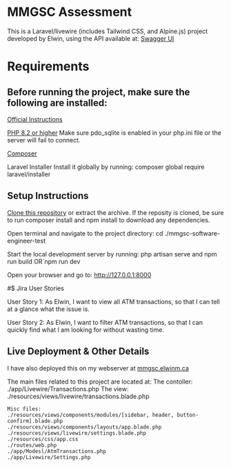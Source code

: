 # MMGSC Assessment

This is a Laravel/livewire (includes Tailwind CSS, and Alpine.js) project developed by Elwin, using the API available at: [Swagger UI](https://dev.smartjournal.net/swagger-ui/#/journal-txn-controller-test/)

# Requirements

## Before running the project, make sure the following are installed:

[Official Instructions](https://laravel.com/docs/12.x/installation)

[PHP 8.2 or higher](https://www.php.net/)
Make sure pdo_sqlite is enabled in your php.ini file or the server will fail to connect.

[Composer](https://getcomposer.org/)

Laravel Installer
Install it globally by running:
    composer global require laravel/installer

## Setup Instructions

[Clone this repository](https://github.com/Elwin-M/mmgsc-software-engineer-test) or extract the archive.
If the reposity is cloned, be sure to run composer install and npm install to download any dependencies. 

Open terminal and navigate to the project directory:
cd ./mmgsc-software-engineer-test

Start the local development server by running:
    php artisan serve and npm run build OR`npm run dev

Open your browser and go to:
    http://127.0.0.1:8000


#$ Jira User Stories

User Story 1: As Elwin, I want to view all ATM transactions, so that I can tell at a glance what the issue is.

User Story 2: As Elwin, I want to filter ATM transactions, so that I can quickly find what I am looking for without wasting time.

## Live Deployment & Other Details

I have also deployed this on my webserver at [mmgsc.elwinm.ca](https://mmgsc.elwinm.ca/)

The main files related to this project are located at:
    The contoller:
    ./app/Livewire/Transactions.php
    The view:
    ./resources/views/livewire/transactions.blade.php

    Misc files:
    ./resources/views/components/modules/[sidebar, header, button-confirm].blade.php
    ./resources/views/components/layouts/app.blade.php
    ./resources/views/livewire/settings.blade.php
    ./resources/css/app.css
    ./routes/web.php
    ./app/Modesl/AtmTransactions.php
    ./app/Livewire/Settings.php
